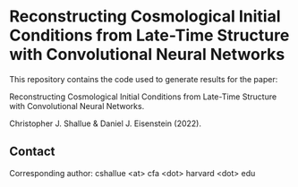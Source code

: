 # Reconstructing Cosmological Initial Conditions from Late-Time Structure with Convolutional Neural Networks

This repository contains the code used to generate results for the paper:

Reconstructing Cosmological Initial Conditions from Late-Time Structure with Convolutional Neural Networks.

Christopher J. Shallue \& Daniel J. Eisenstein (2022).

## Contact

Corresponding author: cshallue \<at\> cfa \<dot\> harvard \<dot\> edu

